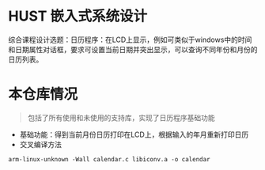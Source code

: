 # HUST 嵌入式系统设计
综合课程设计选题：日历程序：在LCD上显示，例如可类似于windows中的时间和日期属性对话框，要求可设置当前日期并突出显示，可以查询不同年份和月份的日历列表。

# 本仓库情况
>包括了所有使用和未使用的支持库，实现了日历程序基础功能

- 基础功能：得到当前月份日历打印在LCD上，根据输入的年月重新打印日历
- 交叉编译方法
```
arm-linux-unknown -Wall calendar.c libiconv.a -o calendar
```

